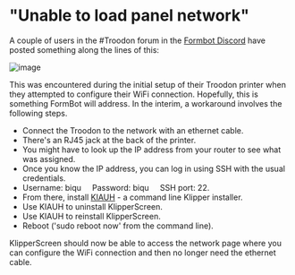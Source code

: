 # "Unable to load panel network"
A couple of users in the #Troodon forum in the [Formbot Discord](https://discord.gg/spAGFK2PnN) have posted something along the lines of this:

![image](https://github.com/500Foods/WelcomeToTroodon/assets/41052272/1d065fd3-f3a8-46fd-bce1-af5c8041c680)

This was encountered during the initial setup of their Troodon printer when they attempted to configure their WiFi connection. Hopefully, this is something FormBot will address. In the interim, a workaround involves the following steps.
- Connect the Troodon to the network with an ethernet cable.
- There's an RJ45 jack at the back of the printer.
- You might have to look up the IP address from your router to see what was assigned.
- Once you know the IP address, you can log in using SSH with the usual credentials.
- Username: biqu &nbsp;&nbsp;&nbsp; Password: biqu &nbsp;&nbsp;&nbsp; SSH port: 22.
- From there, install [KIAUH](https://github.com/dw-0/kiauh) - a command line Klipper installer.
- Use KIAUH to uninstall KlipperScreen.
- Use KIAUH to reinstall KlipperScreen.
- Reboot ('sudo reboot now' from the command line).

KlipperScreen should now be able to access the network page where you can configure the WiFi connection and then no longer need the ethernet cable.
